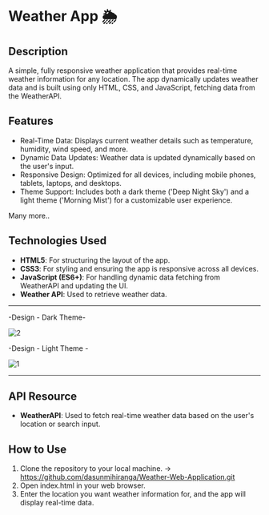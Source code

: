 # Weather App 🌦️

## Description

A simple, fully responsive weather application that provides real-time weather information for any location. The app dynamically updates weather data and is built using only HTML, CSS, and JavaScript, fetching data from the WeatherAPI.


## Features

-   Real-Time Data: Displays current weather details such as temperature, humidity, wind speed, and more.
-   Dynamic Data Updates: Weather data is updated dynamically based on the user's input.
-   Responsive Design: Optimized for all devices, including mobile phones, tablets, laptops, and desktops.
-   Theme Support: Includes both a dark theme ('Deep Night Sky') and a light theme ('Morning Mist') for a customizable user experience.
  
 Many more..


## Technologies Used

-   **HTML5**: For structuring the layout of the app.
-   **CSS3**:  For styling and ensuring the app is responsive across all devices.
-   **JavaScript (ES6+)**: For handling dynamic data fetching from WeatherAPI and updating the UI.
-   **Weather API**: Used to retrieve weather data.

---

-Design - Dark Theme- 

![2](https://github.com/user-attachments/assets/08cdb4e3-703f-4f0b-a63b-c5165506ae04)

-Design - Light Theme -

![1](https://github.com/user-attachments/assets/a2069f81-7f49-4038-8325-28e292aa6d48)

---

## API Resource

-   **WeatherAPI**: Used to fetch real-time weather data based on the user's location or search input.


## How to Use

1. Clone the repository to your local machine. -> https://github.com/dasunmihiranga/Weather-Web-Application.git
2. Open index.html in your web browser.
3. Enter the location you want weather information for, and the app will display real-time data.




